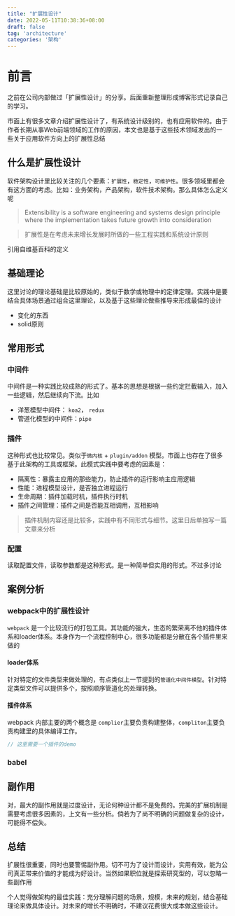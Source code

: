 ```yaml
---
title: "扩展性设计"
date: 2022-05-11T10:38:36+08:00
draft: false
tag: 'architecture'
categories: '架构'
---
```


# 前言

之前在公司内部做过「扩展性设计」的分享。后面重新整理形成博客形式记录自己的学习。

市面上有很多文章介绍扩展性设计了，有系统设计级别的，也有应用软件的。由于作者长期从事Web前端领域的工作的原因，本文也是基于这些技术领域发出的一些关于应用软件方向上的扩展性总结


## 什么是扩展性设计
软件架构设计里比较关注的几个要素：`扩展性`，`稳定性`，`可维护性`。很多领域里都会有这方面的考虑。比如：业务架构，产品架构，软件技术架构。那么具体怎么定义呢

> Extensibility is a software engineering and systems design principle where the implementation takes future growth into consideration

> 扩展性是在考虑未来增长发展时所做的一些工程实践和系统设计原则

引用自维基百科的定义

## 基础理论
这里讨论的理论基础是比较原始的，类似于数学或物理中的定律定理。实践中是要结合具体场景通过组合这里理论，以及基于这些理论做些推导来形成最佳的设计

* 变化的东西
* solid原则


## 常用形式
### 中间件
中间件是一种实践比较成熟的形式了。基本的思想是根据一些约定拦截输入，加入一些逻辑，然后继续向下流。比如
* 洋葱模型中间件： `koa2`， `redux`
* 管道化模型的中间件：`pipe`

### 插件
这种形式也比较常见。类似于`微内核` + `plugin/addon` 模型。市面上也存在了很多基于此架构的工具或框架。此模式实践中要考虑的因素是：
* 隔离性：暴露主应用的那些能力，防止插件的运行影响主应用逻辑
* 性能：进程模型设计，是否独立进程运行
* 生命周期：插件加载时机，插件执行时机
* 插件之间管理：插件之间是否能互相调用，互相影响

> 插件机制内容还是比较多，实践中有不同形式与细节。这里日后单独写一篇文章来分析

### 配置
读取配置文件，读取参数都是这种形式。是一种简单但实用的形式。不过多讨论


## 案例分析
### webpack中的扩展性设计

`webpack` 是一个比较流行的打包工具。其功能的强大，生态的繁荣离不他的插件体系和loader体系。本身作为一个流程控制中心，很多功能都是分散在各个插件里来做的

#### loader体系
针对特定的文件类型来做处理的，有点类似上一节提到的`管道化中间件模型`。针对特定类型文件可以提供多个，按照顺序管道化的处理转换。

#### 插件体系
webpack 内部主要的两个概念是 `complier`主要负责构建整体，`compliton`主要负责构建里的具体编译工作。

```javascript
// 这里需要一个插件的demo

```

### babel


## 副作用
对，最大的副作用就是过度设计，无论何种设计都不是免费的。完美的扩展机制是需要考虑很多因素的，上文有一些分析。倘若为了尚不明确的问题做复杂的设计，可能得不偿失。

## 总结
扩展性很重要，同时也要警惕副作用。切不可为了设计而设计，实用有效，能为公司真正带来价值的才能成为好设计。当然如果职位就是探索研究型的，可以忽略一些副作用

个人觉得做架构的最佳实践：充分理解问题的场景，规模，未来的规划，结合基础理论来做具体设计。对未来的增长不明确时，不建议花费很大成本做这些设计。